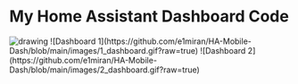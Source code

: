 # My Home Assistant Dashboard Code
<img src="[drawing.jpg](https://github.com/e1miran/HA-Mobile-Dash/blob/main/images/1_dashboard.gif)" alt="drawing" width="200"/>
![Dashboard 1](https://github.com/e1miran/HA-Mobile-Dash/blob/main/images/1_dashboard.gif?raw=true)
![Dashboard 2](https://github.com/e1miran/HA-Mobile-Dash/blob/main/images/2_dashboard.gif?raw=true)
